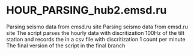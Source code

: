 # HOUR_PARSING_hub2.emsd.ru
Parsing seismo data from emsd.ru site
Parsing seismo data from emsd.ru site
The script parses the hourly data with  discritization 100Hz of the tilt station and records the in a csv file with discritization 1 count per minute 
The final version of the script in the final branch
